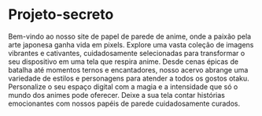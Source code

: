 # Projeto-secreto

Bem-vindo ao nosso site de papel de parede de anime, onde a paixão pela arte japonesa ganha vida em pixels. Explore uma vasta coleção de imagens vibrantes e cativantes, cuidadosamente selecionadas para transformar o seu dispositivo em uma tela que respira anime. Desde cenas épicas de batalha até momentos ternos e encantadores, nosso acervo abrange uma variedade de estilos e personagens para atender a todos os gostos otaku. Personalize o seu espaço digital com a magia e a intensidade que só o mundo dos animes pode oferecer. Deixe a sua tela contar histórias emocionantes com nossos papéis de parede cuidadosamente curados.
